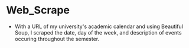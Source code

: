 # Web_Scrape

- With a URL of my university's academic calendar and using Beautiful Soup, I scraped the date, day of the week, and description of events occuring throughout the semester.
